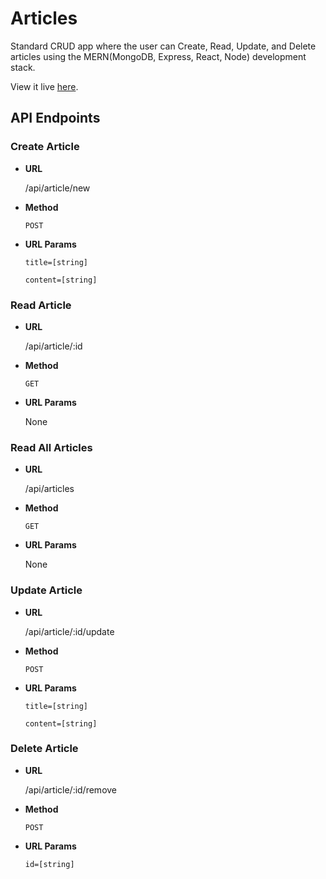 # Articles
Standard CRUD app where the user can Create, Read, Update, and Delete articles using the MERN(MongoDB, Express, React, Node) development stack.

View it live [here](https://articles-api-crud.herokuapp.com/).
## API Endpoints
### Create Article
* **URL**

    /api/article/new
    
* **Method**

    `POST`
    
* **URL Params**

    `title=[string]`
    
    `content=[string]`
    
### Read Article
* **URL**

    /api/article/:id
    
* **Method**

    `GET`
    
* **URL Params**

    None
    
### Read All Articles
* **URL**

    /api/articles
    
* **Method**

    `GET`
    
* **URL Params**

    None
    
### Update Article
* **URL**

    /api/article/:id/update
    
* **Method**

    `POST`
    
* **URL Params**

    `title=[string]`
    
    `content=[string]`
    
### Delete Article
* **URL**

    /api/article/:id/remove
    
* **Method**

    `POST`
    
* **URL Params**

    `id=[string]`
    

